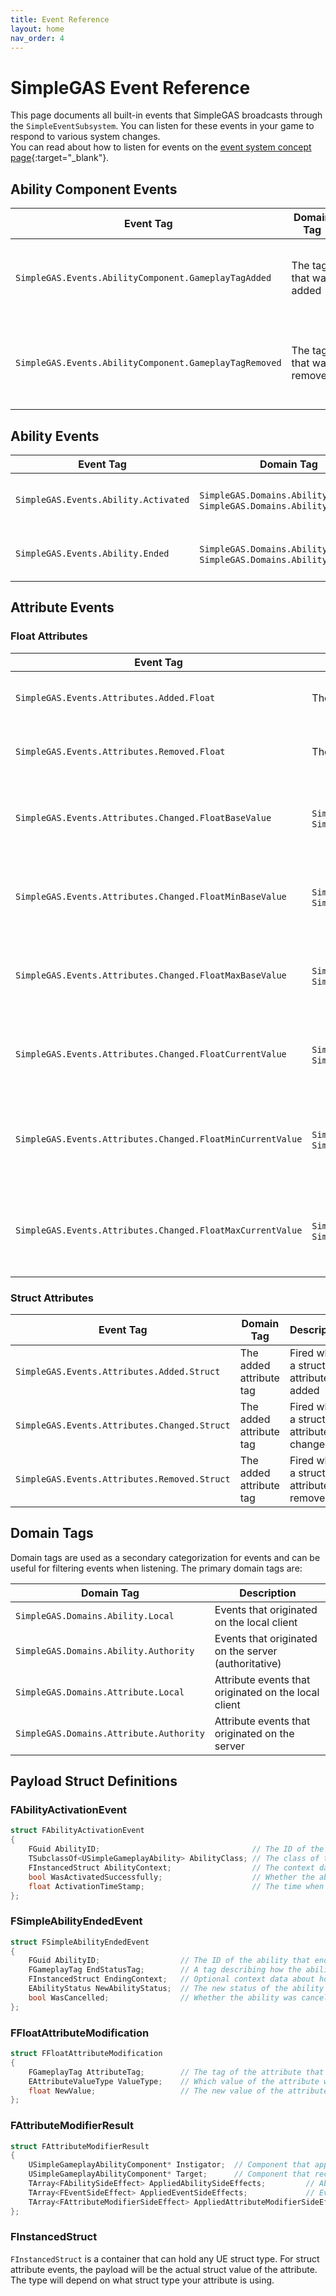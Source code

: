 ```yaml
---
title: Event Reference
layout: home
nav_order: 4
---
```


# SimpleGAS Event Reference

This page documents all built-in events that SimpleGAS broadcasts through the `SimpleEventSubsystem`. You can listen for these events in your game to respond to various system changes.  
You can read about how to listen for events on the [event system concept page](../concepts/event_system/event_subsystem.html#listening-for-events){:target="_blank"}.


## Ability Component Events

| Event Tag | Domain Tag | Description | Payload Type |
|-----------|------------|-------------|--------------|
| `SimpleGAS.Events.AbilityComponent.GameplayTagAdded` | The tag that was added | Fired when a gameplay tag is added to an ability component | None |
| `SimpleGAS.Events.AbilityComponent.GameplayTagRemoved` | The tag that was removed | Fired when a gameplay tag is removed from an ability component | None |

## Ability Events

| Event Tag | Domain Tag | Description | Payload Type |
|-----------|------------|-------------|--------------|
| `SimpleGAS.Events.Ability.Activated` | `SimpleGAS.Domains.Ability.Local` or `SimpleGAS.Domains.Ability.Authority` | Fired when an ability is successfully activated | [FAbilityActivationEvent](#fabilityactivationevent) |
| `SimpleGAS.Events.Ability.Ended` | `SimpleGAS.Domains.Ability.Local` or `SimpleGAS.Domains.Ability.Authority` | Fired when an ability ends for any reason | [FSimpleAbilityEndedEvent](#fsimpleabilityendedevent) |

## Attribute Events

### Float Attributes

| Event Tag | Domain Tag | Description | Payload Type |
|-----------|------------|-------------|--------------|
| `SimpleGAS.Events.Attributes.Added.Float` | The added attribute tag | Fired when a float attribute is added | None |
| `SimpleGAS.Events.Attributes.Removed.Float` | The removed attribute tag | Fired when a float attribute is removed | None |
| `SimpleGAS.Events.Attributes.Changed.FloatBaseValue` | `SimpleGAS.Domains.Attribute.Local` or `SimpleGAS.Domains.Attribute.Authority` | Fired when the base value of a float attribute changes | [FFloatAttributeModification](#ffloatattributemodification) |
| `SimpleGAS.Events.Attributes.Changed.FloatMinBaseValue` | `SimpleGAS.Domains.Attribute.Local` or `SimpleGAS.Domains.Attribute.Authority` | Fired when the min base value of a float attribute changes | [FFloatAttributeModification](#ffloatattributemodification) |
| `SimpleGAS.Events.Attributes.Changed.FloatMaxBaseValue` | `SimpleGAS.Domains.Attribute.Local` or `SimpleGAS.Domains.Attribute.Authority` | Fired when the max base value of a float attribute changes | [FFloatAttributeModification](#ffloatattributemodification) |
| `SimpleGAS.Events.Attributes.Changed.FloatCurrentValue` | `SimpleGAS.Domains.Attribute.Local` or `SimpleGAS.Domains.Attribute.Authority` | Fired when the current value of a float attribute changes | [FFloatAttributeModification](#ffloatattributemodification) |
| `SimpleGAS.Events.Attributes.Changed.FloatMinCurrentValue` | `SimpleGAS.Domains.Attribute.Local` or `SimpleGAS.Domains.Attribute.Authority` | Fired when the min current value of a float attribute changes | [FFloatAttributeModification](#ffloatattributemodification) |
| `SimpleGAS.Events.Attributes.Changed.FloatMaxCurrentValue` | `SimpleGAS.Domains.Attribute.Local` or `SimpleGAS.Domains.Attribute.Authority` | Fired when the max current value of a float attribute changes | [FFloatAttributeModification](#ffloatattributemodification) |

### Struct Attributes

| Event Tag | Domain Tag | Description | Payload Type |
|-----------|------------|-------------|--------------|
| `SimpleGAS.Events.Attributes.Added.Struct` | The added attribute tag | Fired when a struct attribute is added | [FInstancedStruct](#finstancedstruct) |
| `SimpleGAS.Events.Attributes.Changed.Struct` | The added attribute tag | Fired when a struct attribute is changed | [FInstancedStruct](#finstancedstruct) |
| `SimpleGAS.Events.Attributes.Removed.Struct` | The added attribute tag | Fired when a struct attribute is removed | [FInstancedStruct](#finstancedstruct) |

## Domain Tags

Domain tags are used as a secondary categorization for events and can be useful for filtering events when listening. The primary domain tags are:

| Domain Tag | Description |
|------------|-------------|
| `SimpleGAS.Domains.Ability.Local` | Events that originated on the local client |
| `SimpleGAS.Domains.Ability.Authority` | Events that originated on the server (authoritative) |
| `SimpleGAS.Domains.Attribute.Local` | Attribute events that originated on the local client |
| `SimpleGAS.Domains.Attribute.Authority` | Attribute events that originated on the server |

## Payload Struct Definitions

### FAbilityActivationEvent

```cpp
struct FAbilityActivationEvent
{
	FGuid AbilityID;                                  // The ID of the ability that was activated
	TSubclassOf<USimpleGameplayAbility> AbilityClass; // The class of the ability that was activated
	FInstancedStruct AbilityContext;                  // The context data passed to the ability when it was activated
	bool WasActivatedSuccessfully;                    // Whether the ability was activated successfully
	float ActivationTimeStamp;                        // The time when the ability was activated (in seconds, according to the server time)
};
```

### FSimpleAbilityEndedEvent

```cpp
struct FSimpleAbilityEndedEvent
{
    FGuid AbilityID;                  // The ID of the ability that ended
    FGameplayTag EndStatusTag;        // A tag describing how the ability ended
    FInstancedStruct EndingContext;   // Optional context data about how/why the ability ended
    EAbilityStatus NewAbilityStatus;  // The new status of the ability
    bool WasCancelled;                // Whether the ability was cancelled or ended normally
};
```

### FFloatAttributeModification

```cpp
struct FFloatAttributeModification
{
    FGameplayTag AttributeTag;        // The tag of the attribute that was modified
    EAttributeValueType ValueType;    // Which value of the attribute was modified (base, current, etc.)
    float NewValue;                   // The new value of the attribute
};
```

### FAttributeModifierResult

```cpp
struct FAttributeModifierResult
{
    USimpleGameplayAbilityComponent* Instigator;  // Component that applied the modifier
    USimpleGameplayAbilityComponent* Target;      // Component that received the modifier
    TArray<FAbilitySideEffect> AppliedAbilitySideEffects;         // Abilities activated as side effects
    TArray<FEventSideEffect> AppliedEventSideEffects;             // Events sent as side effects
    TArray<FAttributeModifierSideEffect> AppliedAttributeModifierSideEffects;  // Modifiers applied as side effects
};
```

### FInstancedStruct

`FInstancedStruct` is a container that can hold any UE struct type. For struct attribute events, the payload will be the actual struct value of the attribute. The type will depend on what struct type your attribute is using.